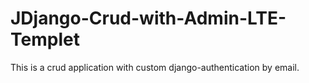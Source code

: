 # JDjango-Crud-with-Admin-LTE-Templet
This is a crud application with custom django-authentication by email. 
